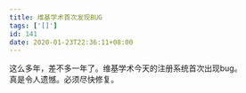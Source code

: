 ```yaml
---
title: 维基学术首次发现BUG
tags: ['[]']
id: 141
date: 2020-01-23T22:36:11+08:00
---
```



这么多年，差不多一年了。维基学术今天的注册系统首次出现bug。  
真是令人遗憾。必须尽快修复。
